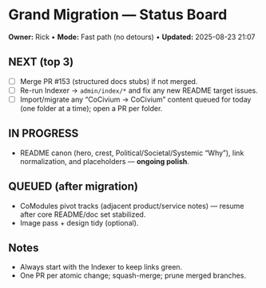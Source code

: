 <!-- status: stub; target: 150+ words -->
<!-- status: stub; target: 150+ words -->
# Grand Migration — Status Board

**Owner:** Rick • **Mode:** Fast path (no detours) • **Updated:** 2025-08-23 21:07

## NEXT (top 3)
- [ ] Merge PR #153 (structured docs stubs) if not merged.
- [ ] Re-run Indexer → `admin/index/*` and fix any new README target issues.
- [ ] Import/migrate any “CoCivium → CoCivium” content queued for today (one folder at a time); open a PR per folder.

## IN PROGRESS
- README canon (hero, crest, Political/Societal/Systemic “Why”), link normalization, and placeholders — **ongoing polish**.

## QUEUED (after migration)
- CoModules pivot tracks (adjacent product/service notes) — resume after core README/doc set stabilized.
- Image pass + design tidy (optional).

## Notes
- Always start with the Indexer to keep links green.
- One PR per atomic change; squash-merge; prune merged branches.



